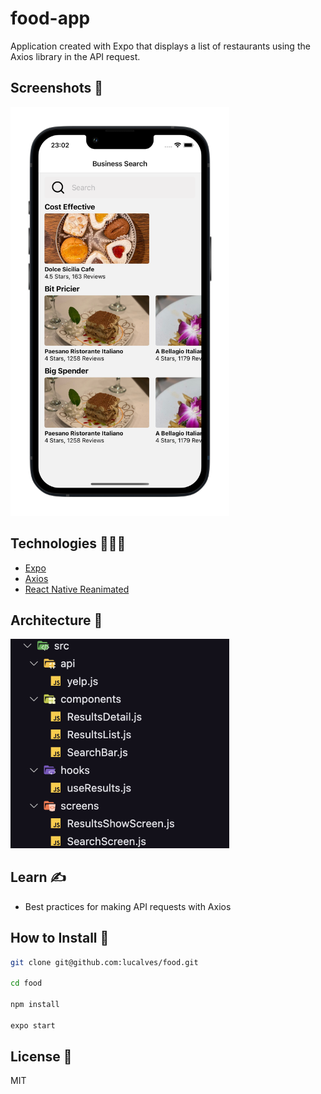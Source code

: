 # food-app

Application created with Expo that displays a list of restaurants using the Axios library in the API request.

## Screenshots 📸

<img src=".github/screenshot.png" width="350" />

## Technologies 👨🏻‍💻

- [Expo](https://expo.dev/)
- [Axios](https://axios-http.com/ptbr/docs/intro)
- [React Native Reanimated](https://docs.swmansion.com/react-native-reanimated/)

## Architecture 📂

<img src=".github/architecture.png" width="350" />

## Learn ✍️

- Best practices for making API requests with Axios

## How to Install 🚀

```bash
git clone git@github.com:lucalves/food.git

cd food

npm install

expo start
```

## License 📝

MIT
